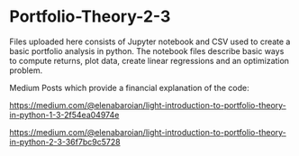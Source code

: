# Portfolio-Theory-2-3


Files uploaded here consists of Jupyter notebook and CSV used to create a basic portfolio analysis in python. The notebook files describe basic ways to compute returns, plot data, create linear regressions and an optimization problem.

Medium Posts which provide a financial explanation of the code:

https://medium.com/@elenabaroian/light-introduction-to-portfolio-theory-in-python-1-3-2f54ea04974e

https://medium.com/@elenabaroian/light-introduction-to-portfolio-theory-in-python-2-3-36f7bc9c5728
